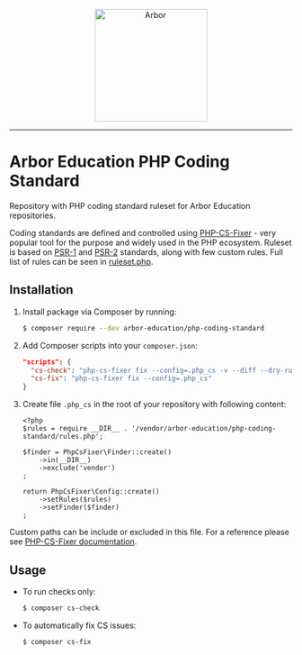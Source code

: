 <p align="center">
  <img src="http://novaiskra.com/sites/default/files/profilslika/arbor_circles.png" alt="Arbor" width="200px" />
</p>

---

# Arbor Education PHP Coding Standard

Repository with PHP coding standard ruleset for Arbor Education repositories.

Coding standards are defined and controlled using [PHP-CS-Fixer][php-cs-fixer] - very popular tool for the purpose and widely used in the PHP ecosystem. Ruleset is based on [PSR-1][psr1] and [PSR-2][psr2] standards, along with few custom rules. Full list of rules can be seen in [ruleset.php][ruleset].


## Installation

1. Install package via Composer by running:

   ```bash
   $ composer require --dev arbor-education/php-coding-standard
   ```

2. Add Composer scripts into your `composer.json`:

   ```json
   "scripts": {
     "cs-check": "php-cs-fixer fix --config=.php_cs -v --diff --dry-run",
     "cs-fix": "php-cs-fixer fix --config=.php_cs"
   }
   ```

3. Create file `.php_cs` in the root of your repository with following content:

   ```
   <?php
   $rules = require __DIR__ . '/vendor/arbor-education/php-coding-standard/rules.php';
   
   $finder = PhpCsFixer\Finder::create()
       ->in(__DIR__)
       ->exclude('vendor')
   ;
   
   return PhpCsFixer\Config::create()
       ->setRules($rules)
       ->setFinder($finder)
   ;
   ```

Custom paths can be include or excluded in this file. For a reference please see [PHP-CS-Fixer documentation][php-cs-fixer].


## Usage

* To run checks only:

  ```bash
  $ composer cs-check
  ```

* To automatically fix CS issues:
 
  ```bash
  $ composer cs-fix
  ```



[php-cs-fixer]: https://github.com/FriendsOfPHP/PHP-CS-Fixer
[psr1]: http://www.php-fig.org/psr/psr-1/
[psr2]: http://www.php-fig.org/psr/psr-2/
[ruleset]: ruleset.php
